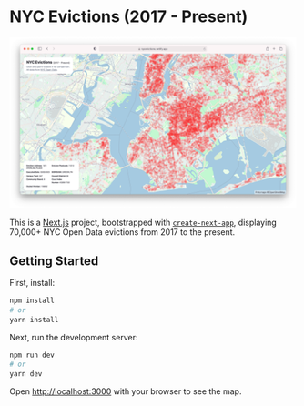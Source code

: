 # NYC Evictions (2017 - Present)

![NYC Evictions Map](./public/map.png)

This is a [Next.js](https://nextjs.org/) project, bootstrapped with [`create-next-app`](https://github.com/vercel/next.js/tree/canary/packages/create-next-app), displaying 70,000+ NYC Open Data evictions from 2017 to the present.

## Getting Started

First, install:

```bash
npm install
# or
yarn install
```

Next, run the development server:

```bash
npm run dev
# or
yarn dev
```

Open [http://localhost:3000](http://localhost:3000) with your browser to see the map.